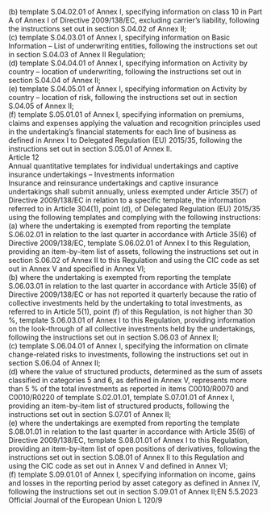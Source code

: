  
(b) template S.04.02.01 of Annex I, specifying information on class 10 in Part A of Annex I of Directive 2009/138/EC, 
excluding carrier’s liability, following the instructions set out in section S.04.02 of Annex II;  
(c) template S.04.03.01 of Annex I, specifying information on Basic Information – List of underwriting entities, 
following the instructions set out in section S.04.03 of Annex II Regulation;  
(d) template S.04.04.01 of Annex I, specifying information on Activity by country – location of underwriting, following 
the instructions set out in section S.04.04 of Annex II;  
(e) template S.04.05.01 of Annex I, specifying information on Activity by country – location of risk, following the 
instructions set out in section S.04.05 of Annex II;  
(f) template S.05.01.01 of Annex I, specifying information on premiums, claims and expenses applying the valuation 
and recognition principles used in the undertaking’s financial statements for each line of business as defined in 
Annex I to Delegated Regulation (EU) 2015/35, following the instructions set out in section S.05.01 of Annex II.  
Article 12  
Annual quantitative templates for individual undertakings and captive insurance undertakings – Investments 
information  
Insurance and reinsurance undertakings and captive insurance undertakings shall submit annually, unless exempted 
under Article 35(7) of Directive 2009/138/EC in relation to a specific template, the information referred to in 
Article 304(1), point (d), of Delegated Regulation (EU) 2015/35 using the following templates and complying with 
the following instructions:  
(a) where the undertaking is exempted from reporting the template S.06.02.01 in relation to the last quarter in 
accordance with Article 35(6) of Directive 2009/138/EC, template S.06.02.01 of Annex I to this Regulation, 
providing an item-by-item list of assets, following the instructions set out in section S.06.02 of Annex II to this 
Regulation and using the CIC code as set out in Annex V and specified in Annex VI;  
(b) where the undertaking is exempted from reporting the template S.06.03.01 in relation to the last quarter in 
accordance with Article 35(6) of Directive 2009/138/EC or has not reported it quarterly because the ratio of 
collective investments held by the undertaking to total investments, as referred to in Article 5(1), point (f) of this 
Regulation, is not higher than 30 %, template S.06.03.01 of Annex I to this Regulation, providing information on 
the look-through of all collective investments held by the undertakings, following the instructions set out in section 
S.06.03 of Annex II;  
(c) template S.06.04.01 of Annex I, specifying the information on climate change-related risks to investments, following 
the instructions set out in section S.06.04 of Annex II;  
(d) where the value of structured products, determined as the sum of assets classified in categories 5 and 6, as defined in 
Annex V, represents more than 5 % of the total investments as reported in items C0010/R0070 and C0010/R0220 
of template S.02.01.01, template S.07.01.01 of Annex I, providing an item-by-item list of structured products, 
following the instructions set out in section S.07.01 of Annex II;  
(e) where the undertakings are exempted from reporting the template S.08.01.01 in relation to the last quarter in 
accordance with Article 35(6) of Directive 2009/138/EC, template S.08.01.01 of Annex I to this Regulation, 
providing an item-by-item list of open positions of derivatives, following the instructions set out in section 
S.08.01 of Annex II to this Regulation and using the CIC code as set out in Annex V and defined in Annex VI;  
(f) template S.09.01.01 of Annex I, specifying information on income, gains and losses in the reporting period by asset 
category as defined in Annex IV, following the instructions set out in section S.09.01 of Annex II;EN  5.5.2023 Official Journal of the European Union L 120/9